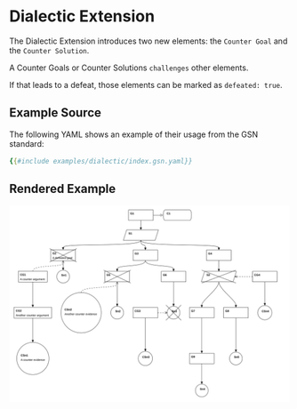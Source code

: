 
# Dialectic Extension

The Dialectic Extension introduces two new elements: the `Counter Goal` and the `Counter Solution`.

A Counter Goals or Counter Solutions `challenges` other elements.

If that leads to a defeat, those elements can be marked as `defeated: true`.

## Example Source

The following YAML shows an example of their usage from the GSN standard: 

```yaml
{{#include examples/dialectic/index.gsn.yaml}}
```

## Rendered Example

![Rendered Example](examples/dialectic/index.gsn.svg)